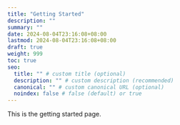 ```yaml
---
title: "Getting Started"
description: ""
summary: ""
date: 2024-08-04T23:16:08+08:00
lastmod: 2024-08-04T23:16:08+08:00
draft: true
weight: 999
toc: true
seo:
  title: "" # custom title (optional)
  description: "" # custom description (recommended)
  canonical: "" # custom canonical URL (optional)
  noindex: false # false (default) or true
---
```

This is the getting started page.
